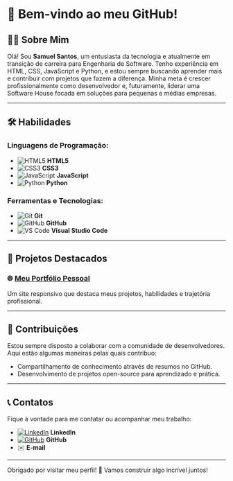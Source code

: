 # 🌟 Bem-vindo ao meu GitHub!

## 👨‍💻 Sobre Mim
Olá! Sou **Samuel Santos**, um entusiasta da tecnologia e atualmente em transição de carreira para Engenharia de Software. Tenho experiência em HTML, CSS, JavaScript e Python, e estou sempre buscando aprender mais e contribuir com projetos que fazem a diferença. Minha meta é crescer profissionalmente como desenvolvedor e, futuramente, liderar uma Software House focada em soluções para pequenas e médias empresas.

---

## 🛠️ Habilidades

### Linguagens de Programação:
- ![HTML5](https://img.shields.io/badge/HTML5-%23E34F26.svg?style=flat&logo=html5&logoColor=white) **HTML5**
- ![CSS3](https://img.shields.io/badge/CSS3-%231572B6.svg?style=flat&logo=css3&logoColor=white) **CSS3**
- ![JavaScript](https://img.shields.io/badge/JavaScript-%23F7DF1E.svg?style=flat&logo=javascript&logoColor=black) **JavaScript**
- ![Python](https://img.shields.io/badge/Python-%233776AB.svg?style=flat&logo=python&logoColor=white) **Python**

### Ferramentas e Tecnologias:
- ![Git](https://img.shields.io/badge/Git-%23F05033.svg?style=flat&logo=git&logoColor=white) **Git**
- ![GitHub](https://img.shields.io/badge/GitHub-%23181717.svg?style=flat&logo=github&logoColor=white) **GitHub**
- ![VS Code](https://img.shields.io/badge/VS%20Code-%23007ACC.svg?style=flat&logo=visual-studio-code&logoColor=white) **Visual Studio Code**

---

## 🚀 Projetos Destacados

### 🌐 [Meu Portfólio Pessoal](https://www.samsantos.com.br)  
Um site responsivo que destaca meus projetos, habilidades e trajetória profissional.

---

## 🌱 Contribuições
Estou sempre disposto a colaborar com a comunidade de desenvolvedores. Aqui estão algumas maneiras pelas quais contribuo:
- Compartilhamento de conhecimento através de resumos no GitHub.
- Desenvolvimento de projetos open-source para aprendizado e prática.

---

## 📞 Contatos

Fique à vontade para me contatar ou acompanhar meu trabalho:
- [![LinkedIn](https://img.shields.io/badge/LinkedIn-%230077B5.svg?style=flat&logo=linkedin&logoColor=white)](https://www.linkedin.com/in/samsantosdev/) **LinkedIn**
- [![GitHub](https://img.shields.io/badge/GitHub-%23181717.svg?style=flat&logo=github&logoColor=white)](https://github.com/SamuelASantos) **GitHub**
- ✉️ [](mailto:samuel_a_santos@hotmail.com) **E-mail**

---

Obrigado por visitar meu perfil! 🚀 Vamos construir algo incrível juntos!



<!--
**SamuelASantos/SamuelASantos** is a ✨ _special_ ✨ repository because its `README.md` (this file) appears on your GitHub profile.

Here are some ideas to get you started:

- 🔭 I’m currently working on ...
- 🌱 I’m currently learning ...
- 👯 I’m looking to collaborate on ...
- 🤔 I’m looking for help with ...
- 💬 Ask me about ...
- 📫 How to reach me: ...
- 😄 Pronouns: ...
- ⚡ Fun fact: ...
-->
